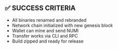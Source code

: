 
## ✅ SUCCESS CRITERIA

- All binaries renamed and rebranded
- Network chain initialized with new genesis block
- Wallet can mine and send NUMI
- Transfer works via CLI and RPC
- Build zipped and ready for release
